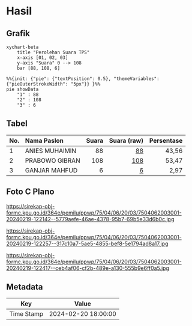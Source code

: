 # Hasil

## Grafik

```mermaid
xychart-beta
    title "Perolehan Suara TPS"
    x-axis [01, 02, 03]
    y-axis "Suara" 0 --> 108
    bar [88, 108, 6]
```

```mermaid
%%{init: {"pie": {"textPosition": 0.5}, "themeVariables": {"pieOuterStrokeWidth": "5px"}} }%%
pie showData
    "1" : 88
    "2" : 108
    "3" : 6
```

## Tabel

| No. | Nama Paslon    | Suara | Suara (raw) | Persentase |
|:--- |:-------------- | -----:| -----------:| ----------:|
| 1   | ANIES MUHAIMIN | 88    | [88][p-1]   | 43,56      |
| 2   | PRABOWO GIBRAN | 108   | [108][p-2]  | 53,47      |
| 3   | GANJAR MAHFUD  | 6     | [6][p-3]    | 2,97       |


[p-1]: https://github.com/gigit-pemilu/pemilu-2024-75-gorontalo/blob/main/pilpres/hitung-suara/sub/75-gorontalo/sub/04-pohuwato/sub/06-patilanggio/sub/2003-suka-makmur/sub/001-tps/sub/paslon-1.txt
[p-2]: https://github.com/gigit-pemilu/pemilu-2024-75-gorontalo/blob/main/pilpres/hitung-suara/sub/75-gorontalo/sub/04-pohuwato/sub/06-patilanggio/sub/2003-suka-makmur/sub/001-tps/sub/paslon-2.txt
[p-3]: https://github.com/gigit-pemilu/pemilu-2024-75-gorontalo/blob/main/pilpres/hitung-suara/sub/75-gorontalo/sub/04-pohuwato/sub/06-patilanggio/sub/2003-suka-makmur/sub/001-tps/sub/paslon-3.txt

## Foto C Plano

https://sirekap-obj-formc.kpu.go.id/364e/pemilu/ppwp/75/04/06/20/03/7504062003001-20240219-122142--5779aefe-46ae-4378-95b7-69b5e33d6b0c.jpg

https://sirekap-obj-formc.kpu.go.id/364e/pemilu/ppwp/75/04/06/20/03/7504062003001-20240219-122257--317c10a7-5ae5-4855-bef8-5e1794ad8a17.jpg

https://sirekap-obj-formc.kpu.go.id/364e/pemilu/ppwp/75/04/06/20/03/7504062003001-20240219-122417--ceb4af06-cf2b-489e-a130-555b9e6ff0a5.jpg


## Metadata

| Key        | Value               |
| ---------- | ------------------- |
| Time Stamp | 2024-02-20 18:00:00 |



